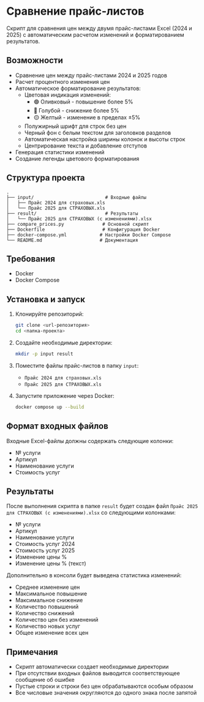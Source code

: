 # Сравнение прайс-листов

Скрипт для сравнения цен между двумя прайс-листами Excel (2024 и 2025) с автоматическим расчетом изменений и форматированием результатов.

## Возможности

- Сравнение цен между прайс-листами 2024 и 2025 годов
- Расчет процентного изменения цен
- Автоматическое форматирование результатов:
  - Цветовая индикация изменений:
    - 🟢 Оливковый - повышение более 5%
    - 🔵 Голубой - снижение более 5%
    - 🟡 Желтый - изменение в пределах ±5%
  - Полужирный шрифт для строк без цен
  - Черный фон с белым текстом для заголовков разделов
  - Автоматическая настройка ширины колонок и высоты строк
  - Центрирование текста и добавление отступов
- Генерация статистики изменений
- Создание легенды цветового форматирования

## Структура проекта

```
.
├── input/                          # Входные файлы
│   ├── Прайс 2024 для страховых.xls
│   └── Прайс 2025 для СТРАХОВЫХ.xls
├── result/                         # Результаты
│   └── Прайс 2025 для СТРАХОВЫХ (с изменениями).xlsx
├── compare_prices.py              # Основной скрипт
├── Dockerfile                     # Конфигурация Docker
├── docker-compose.yml            # Настройки Docker Compose
└── README.md                     # Документация
```

## Требования

- Docker
- Docker Compose

## Установка и запуск

1. Клонируйте репозиторий:
   ```bash
   git clone <url-репозитория>
   cd <папка-проекта>
   ```

2. Создайте необходимые директории:
   ```bash
   mkdir -p input result
   ```

3. Поместите файлы прайс-листов в папку `input`:
   - `Прайс 2024 для страховых.xls`
   - `Прайс 2025 для СТРАХОВЫХ.xls`

4. Запустите приложение через Docker:
   ```bash
   docker compose up --build
   ```

## Формат входных файлов

Входные Excel-файлы должны содержать следующие колонки:
- № услуги
- Артикул
- Наименование услуги
- Стоимость услуг

## Результаты

После выполнения скрипта в папке `result` будет создан файл `Прайс 2025 для СТРАХОВЫХ (с изменениями).xlsx` со следующими колонками:
- № услуги
- Артикул
- Наименование услуги
- Стоимость услуг 2024
- Стоимость услуг 2025
- Изменение цены %
- Изменение цены % (текст)

Дополнительно в консоли будет выведена статистика изменений:
- Среднее изменение цен
- Максимальное повышение
- Максимальное снижение
- Количество повышений
- Количество снижений
- Количество цен без изменений
- Количество новых услуг
- Общее изменение всех цен

## Примечания

- Скрипт автоматически создает необходимые директории
- При отсутствии входных файлов выводится соответствующее сообщение об ошибке
- Пустые строки и строки без цен обрабатываются особым образом
- Все числовые значения округляются до одного знака после запятой 